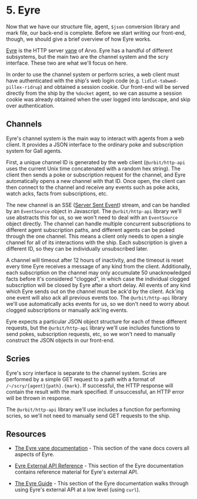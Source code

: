 # 5. Eyre

Now that we have our structure file, agent, `$json` conversion library and mark file, our back-end is complete. Before we start writing our front-end, though, we should give a brief overview of how Eyre works.

[Eyre](system/kernel/eyre) is the HTTP server [vane](glossary/vane) of Arvo. Eyre has a handful of different subsystems, but the main two are the channel system and the scry interface. These two are what we'll focus on here.

In order to use the channel system or perform scries, a web client must have authenticated with the ship's web login code (e.g. `lidlut-tabwed-pillex-ridrup`) and obtained a session cookie. Our front-end will be served directly from the ship by the `%docket` agent, so we can assume a session cookie was already obtained when the user logged into landscape, and skip over authentication.

## Channels

Eyre's channel system is the main way to interact with agents from a web client. It provides a JSON interface to the ordinary poke and subscription system for Gall agents.

First, a unique channel ID is generated by the web client (`@urbit/http-api` uses the current Unix time concatenated with a random hex string). The client then sends a poke or subscription request for the channel, and Eyre automatically opens a new channel with that ID. Once open, the client can then connect to the channel and receive any events such as poke acks, watch acks, facts from subscriptions, etc.

The new channel is an SSE ([Server Sent Event](https://html.spec.whatwg.org/#server-sent-events)) stream, and can be handled by an `EventSource` object in Javascript. The `@urbit/http-api` library we'll use abstracts this for us, so we won't need to deal with an `EventSource` object directly. The channel can handle multiple concurrent subscriptions to different agent subscription paths, and different agents can be poked through the one channel. This means a client only needs to open a single channel for all of its interactions with the ship. Each subscription is given a different ID, so they can be individually unsubscribed later.

A channel will timeout after 12 hours of inactivity, and the timeout is reset every time Eyre receives a message of any kind from the client. Additionally, each subscription on the channel may only accumulate 50 unacknowledged facts before it's considered "clogged", in which case the individual clogged subscription will be closed by Eyre after a short delay. All events of any kind which Eyre sends out on the channel must be ack'd by the client. Ack'ing one event will also ack all previous events too. The `@urbit/http-api` library we'll use automatically acks events for us, so we don't need to worry about clogged subscriptions or manually ack'ing events.

Eyre expects a particular JSON object structure for each of these different requests, but the `@urbit/http-api` library we'll use includes functions to send pokes, subscription requests, etc, so we won't need to manually construct the JSON objects in our front-end.

## Scries

Eyre's scry interface is separate to the channel system. Scries are performed by a simple GET request to a path with a format of `/~/scry/{agent}{path}.{mark}`. If successful, the HTTP response will contain the result with the mark specified. If unsuccessful, an HTTP error will be thrown in response.

The `@urbit/http-api` library we'll use includes a function for performing scries, so we'll not need to manually send GET requests to the ship.

## Resources

- [The Eyre vane documentation](system/kernel/eyre) - This section of the vane docs covers all aspects of Eyre.
- [Eyre External API Reference](system/kernel/eyre/reference/external-api-ref) - This section of the Eyre documentation contains reference material for Eyre's external API.

- [The Eyre Guide](system/kernel/eyre/guides/guide) - This section of the Eyre documentation walks through using Eyre's external API at a low level (using `curl`).
